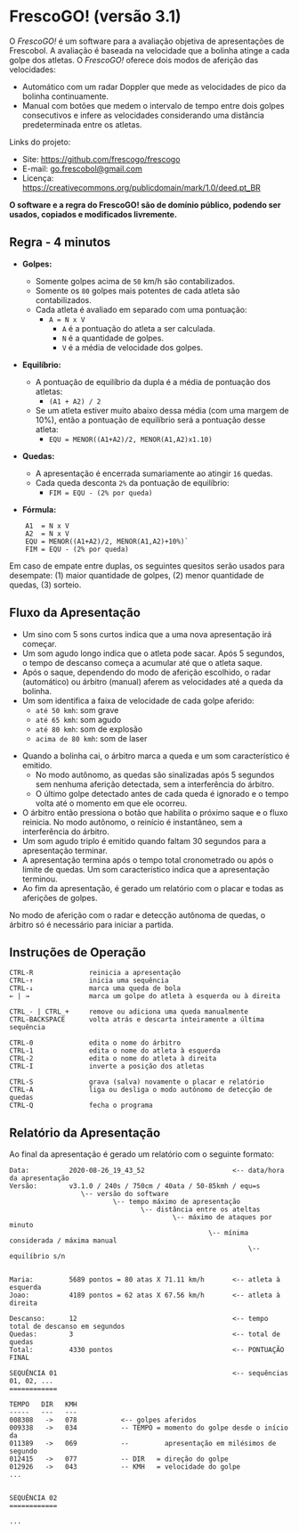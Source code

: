 # FrescoGO! (versão 3.1)

<meta http-equiv="Content-Type" content="text/html; charset=UTF-8"/>

<!--
$ pandoc README.md -H deeplists.tex -o frescogo.pdf
$ pandoc README.md -H deeplists.tex -o frescogo.html
-->

O *FrescoGO!* é um software para a avaliação objetiva de apresentações de
Frescobol.
A avaliação é baseada na velocidade que a bolinha atinge a cada golpe dos
atletas.
O *FrescoGO!* oferece dois modos de aferição das velocidades:
- Automático com um radar Doppler que mede as velocidades de pico da bolinha
  continuamente.
- Manual com botões que medem o intervalo de tempo entre dois golpes
  consecutivos e infere as velocidades considerando uma distância
  predeterminada entre os atletas.

Links do projeto:
- Site: <https://github.com/frescogo/frescogo>
- E-mail: <go.frescobol@gmail.com>
- Licença: <https://creativecommons.org/publicdomain/mark/1.0/deed.pt_BR>

<!--- Vídeos: <https://www.youtube.com/channel/UCrc_Ds56Bh77CFKXldIU-9g>-->

**O software e a regra do FrescoGO! são de domínio público, podendo ser usados,
  copiados e modificados livremente.**

## Regra - 4 minutos

- **Golpes:**
    - Somente golpes acima de `50` km/h são contabilizados.
    - Somente os `80` golpes mais potentes de cada atleta são contabilizados.
    - Cada atleta é avaliado em separado com uma pontuação:
        - `A = N x V`
            - `A` é a pontuação do atleta a ser calculada.
            - `N` é a quantidade de golpes.
            - `V` é a média de velocidade dos golpes.

- **Equilíbrio:**
    - A pontuação de equilíbrio da dupla é a média de pontuação dos atletas:
        - `(A1 + A2) / 2`
    - Se um atleta estiver muito abaixo dessa média (com uma margem de 10%),
      então a pontuação de equilíbrio será a pontuação desse atleta:
        - `EQU = MENOR((A1+A2)/2, MENOR(A1,A2)x1.10)`

- **Quedas:**
    - A apresentação é encerrada sumariamente ao atingir `16` quedas.
    - Cada queda desconta `2%` da pontuação de equilíbrio:
        - `FIM = EQU - (2% por queda)`

- **Fórmula:**

```
    A1  = N x V
    A2  = N x V
    EQU = MENOR((A1+A2)/2, MENOR(A1,A2)+10%)`
    FIM = EQU - (2% por queda)
```

Em caso de empate entre duplas, os seguintes quesitos serão usados para
desempate: (1) maior quantidade de golpes, (2) menor quantidade de quedas, (3)
sorteio.

<!--
- Revés
    - Somente os golpes mais potentes de cada atleta são contabilizados:
        - até `108` golpes do lado     preferencial do atleta ("golpes normais")
        - até  `12` golpes do lado não preferencial do atleta ("golpes revés")
        - Opcionalmente, os golpes revés podem ser desabilitados e então serão
          contabilizados até `120` golpes normais.
-->

## Fluxo da Apresentação

- Um sino com 5 sons curtos indica que a uma nova apresentação irá começar.
- Um som agudo longo indica que o atleta pode sacar. Após 5 segundos, o tempo
  de descanso começa a acumular até que o atleta saque.
- Após o saque, dependendo do modo de aferição escolhido, o radar (automático)
  ou árbitro (manual) aferem as velocidades até a queda da bolinha.
- Um som identifica a faixa de velocidade de cada golpe aferido:
    - `até 50 kmh`: som grave
    - `até 65 kmh`: som agudo
    - `até 80 kmh`: som de explosão
    - `acima de 80 kmh`: som de laser
<!--
- Quando a apresentação está desequilibrada, os ataques do atleta que mais
  pontuou acompanham um som grave.
-->
- Quando a bolinha cai, o árbitro marca a queda e um som característico é
  emitido.
    - No modo autônomo, as quedas são sinalizadas após 5 segundos sem nenhuma
      aferição detectada, sem a interferência do árbitro.
    - O último golpe detectado antes de cada queda é ignorado e o tempo volta
      até o momento em que ele ocorreu.
- O árbitro então pressiona o botão que habilita o próximo saque e o fluxo
  reinicia. No modo autônomo, o reinício é instantâneo, sem a interferência do
  árbitro.
- Um som agudo triplo é emitido quando faltam 30 segundos para a apresentação
  terminar.
- A apresentação termina após o tempo total cronometrado ou após o limite de
  quedas.
  Um som característico indica que a apresentação terminou.
- Ao fim da apresentação, é gerado um relatório com o placar e todas as
  aferições de golpes.

No modo de aferição com o radar e detecção autônoma de quedas, o árbitro só
é necessário para iniciar a partida.

## Instruções de Operação

```
CTRL-R              reinicia a apresentação
CTRL-↑              inicia uma sequência
CTRL-↓              marca uma queda de bola
← | →               marca um golpe do atleta à esquerda ou à direita

CTRL_- | CTRL_+     remove ou adiciona uma queda manualmente
CTRL-BACKSPACE      volta atrás e descarta inteiramente a última sequência

CTRL-0              edita o nome do árbitro
CTRL-1              edita o nome do atleta à esquerda
CTRL-2              edita o nome do atleta à direita
CTRL-I              inverte a posição dos atletas

CTRL-S              grava (salva) novamente o placar e relatório
CTRL-A              liga ou desliga o modo autônomo de detecção de quedas
CTRL-Q              fecha o programa
```

## Relatório da Apresentação

Ao final da apresentação é gerado um relatório com o seguinte formato:

```
Data:          2020-08-26_19_43_52                      <-- data/hora da apresentação
Versão:        v3.1.0 / 240s / 750cm / 40ata / 50-85kmh / equ=s
                  \-- versão do software
                          \-- tempo máximo de apresentação
                                 \-- distância entre os ateltas
                                         \-- máximo de ataques por minuto
                                                  \-- mínima considerada / máxima manual
                                                            \-- equilíbrio s/n


Maria:         5689 pontos = 80 atas X 71.11 km/h       <-- atleta à esquerda
Joao:          4189 pontos = 62 atas X 67.56 km/h       <-- atleta à direita

Descanso:      12                                       <-- tempo total de descanso em segundos
Quedas:        3                                        <-- total de quedas
Total:         4330 pontos                              <-- PONTUAÇÃO FINAL

SEQUÊNCIA 01                                            <-- sequências 01, 02, ...
============

TEMPO   DIR   KMH
-----   ---   ---
008308   ->   078           <-- golpes aferidos
009338   ->   034           -- TEMPO = momento do golpe desde o início da
011389   ->   069           --         apresentação em milésimos de segundo
012415   ->   077           -- DIR   = direção do golpe
012926   ->   043           -- KMH   = velocidade do golpe
...


SEQUÊNCIA 02
============

...
```

<!--
-------------------------------------------------------------------------------

## Perguntas e Respostas

- Qual é o objetivo desse projeto?
    - Oferecer uma maneira objetiva, simples e barata de avaliar apresentações
      de frescobol.
    - Estar disponível no maior número de arenas de frescobol que for possível.
    - Auxiliar no desenvolvimento técnico de atletas, estimular a formação de
      novos atletas e contribuir para o crescimento do Frescobol de competição.

- Como eu consigo um aparelho desses?
    - Entre em contato conosco por e-mail:
        - <go.frescobol@gmail.com>

- Esse aparelho é um radar? Como o aparelho mede a velocidade da bolinha?
    - O aparelho não é um radar e mede a velocidade de maneira aproximada:
        - Os atletas devem estar a uma distância fixa predeterminada.
        - O juiz deve pressionar o botão no momento exato dos golpes (ou o mais
          próximo possível).
        - O aparelho divide a distância pelo tempo entre dois golpes
          consecutivos para calcular a velocidade.
        - Exemplo: se os atletas estão a 8 metros de distância e em um momento
          a bolinha leva 1 segundo para se deslocar entre os dois, então a
          velocidade foi de 8m/s (29 kmh).

- Quais as desvantagens em relação ao radar?
    - A principal desvantagem é que a medição não é tão precisa pois os atletas
      se movimentam e o juiz inevitavelmente irá atrasar ou adiantar as
      medições.
    - OBS.:
      O radar também não é perfeito, tendo erro estimado entre +1/-2 kmh.
      Além disso, qualquer angulação entre a trajetória da bolinha e a posição do
      radar afeta negativamente as medições (ex., um ângulo de 25 graus diminui
      as medições em 10%).
        - Fonte: <https://www.stalkerradar.com/stalker-speed-sensor/faq/stalker-speed-sensor-FAQ.shtml>

- Tem alguma vantagem em relação ao radar?
    - **Custo**:
        Os componentes do aparelho somados custam menos de R$50.
        O radar custa em torno de US$1000 e não inclui o software para
        frescobol.
    - **Licença de uso**:
        Além do custo ser menor, não há nenhuma restrição legal sobre o uso
        do aparelho, software ou regra por terceiros.
    - **Infraestrutura**:
        Além do aparelho, é necessário apenas um celular com um software
        gratuito (para obter o placar das apresentações) e uma caixa de som
        potente (de preferência com bateria interna).
        Não é necessário computador, ponto de luz elétrica, área protegida ou
        outros ajustes finos para a medição da apresentação.
        Essa simplicidade permite que múltiplas arenas funcionem ao mesmo
        tempo.
    - **Transparência das medições**:
        Apesar de serem menos precisas, as medições são audíveis e qualquer
        erro grosseiro pode ser notado imediatamente.
        O radar só mede bolas acima de 40 kmh e não é possível identificar se
        as medições estão sempre corretas (o posicionamento dos atletas, vento
        e outros fatores externos podem afetar as medições).
    - **Verificabilidade das medições**:
        Os atletas podem verificar/auditar se a pontuação final foi justa.
        As apresentações podem ser medidas por um aparelho igual durante as
        apresentaçõs ou podem ser gravados para medição posterior pelo vídeo.

- Eu posso usar o marcador em competições? Quanto custa? A quem devo pedir
  permissão?
    - Não há nenhuma restrição de uso.
    - Não há custos.
    - Não é necessário pedir autorização.
      Não é nem mesmo necessário mencionar o nome do sistema ou autores.

- Como eu posso contribuir?
    - Adotando o sistema no dia a dia da sua arena.
        - Principalmente com atletas iniciantes.
    - Promovendo competições.
    - Produzindo vídeos.
    - **Enviando os relatórios das apresentações para nós.**

- Como eu posso contribuir financeiramente?
    -
- Por quê as velocidades são elevadas ao quadrado no quesito de *Volume*?
    - Para incentivar os golpes mais potentes.
      Quanto maior a velocidade, maior ainda será o quadrado dela.
      Um golpe a 100 km/h é 2 vezes mais rápido que um a 50 km/h, mas o
      quadrado de 100 km/h é 4 vezes maior que o de 50 km/h (10000 vs 2500).

- Qual é o objetivo do quesito de *Máximas*?
    - Bonificando os 36 golpes mais velozes pelos dois lados do atleta (12 de
      revés e 24 normais), a regra incentiva que o atleta ataque acima do seu
      limite.
      Os 36 golpes correspondem a mais ou menos 15% dos ataques de um atleta em
      uma apresentação de 5 minutos.

    - E por quê a regra não considera todos os 7 golpes mais velozes (no lugar
      de considerar apenas o 7o)?
        - Para minimizar a imprecisão da marcação do juiz.
          É possível que o juiz acelere a marcação de alguns golpes, mas é
          pouco provável que isso afete sensivelmente a 7a bola mais veloz.

- Por quê algumas apresentações já iniciam com uma pontuação que eu não consigo
  zerar?
    - Quando a pontuação de Máximas está desligada (`potencia nao`), a regra
      assume um valor fixo de 50 kmh para todos os 7 golpes mais velozes de
      esquerda e de direita **que já são contabilizados no início da
      apresentação**.
    - Isso é feito para evitar os dois modos (ligado e desligado) fiquem com
      pontuações próximas.

- Tem como o juiz "roubar"?
    - Ao atrasar a marcação de um golpe "A", consequentemente o golpe "B"
      seguinte será adiantado.
      O golpe "A" terá a velocidade reduzida e o golpe "B" terá a velocidade
      aumentada.
      Se muitos atrasos acontecerem no ataque, a pontuação da dupla será
      prejudicada.
      Se muitos avanços acontecerem no ataque, a pontuação da dupla será
      beneficiada.
      De qualquer maneira, o som emitido pela aferição permite identificar os
      atrasos e avanços.

      Como a regra usa o quadrado das velocidades, esse atraso e adiantamento
      (se forem sistemáticos) podem afetar a pontuação final.

- Tem como o atleta "roubar" ou "tirar vantagem" da regra?
    - O atleta pode projetar o corpo para frente e adiantar ao máximo os golpes
      para aumentar a medição das velocidades.
      É recomendado um árbitro de linha para garantir que a distância mínima é
      sempre respeitada.

-->

